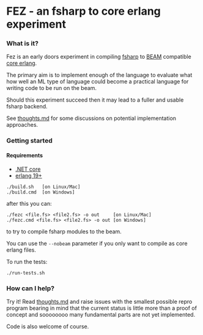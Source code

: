 # FEZ - an fsharp to core erlang experiment

### What is it?

Fez is an early doors experiment in compiling [fsharp](http://fsharp.org) to
[BEAM](https://github.com/erlang/otp) compatible
[core erlang](https://www.it.uu.se/research/group/hipe/cerl).

The primary aim is to implement enough of the language to evaluate what how
well an ML type of language could become a practical language for writing
code to be run on the beam.

Should this experiment succeed then it may lead to a fuller and usable fsharp
backend.

See [thoughts.md](https://github.com/kjnilsson/fez/blob/HEAD/thoughts.md)
for some discussions on potential implementation approaches.


### Getting started

#### Requirements

* [.NET core](https://dotnet.github.io/)
* [erlang 19+](https://www.erlang.org/downloads)


```
./build.sh   [on Linux/Mac]
./build.cmd  [on Windows]

```

after this you can:


```
./fezc <file.fs> <file2.fs> -o out     [on Linux/Mac]
./fezc.cmd <file.fs> <file2.fs> -o out [on Windows]
```

to try to compile fsharp modules to the beam.

You can use the `--nobeam` parameter if you only want to compile as core erlang files.


To run the tests:

```
./run-tests.sh

```


### How can I help?

Try it! Read [thoughts.md](https://github.com/kjnilsson/fez/blob/HEAD/thoughts.md)
and raise issues with the smallest possible repro program bearing in mind that the current
status is little more than a proof of concept and soooooooo many fundamental parts
are not yet implemented.

Code is also welcome of course.
